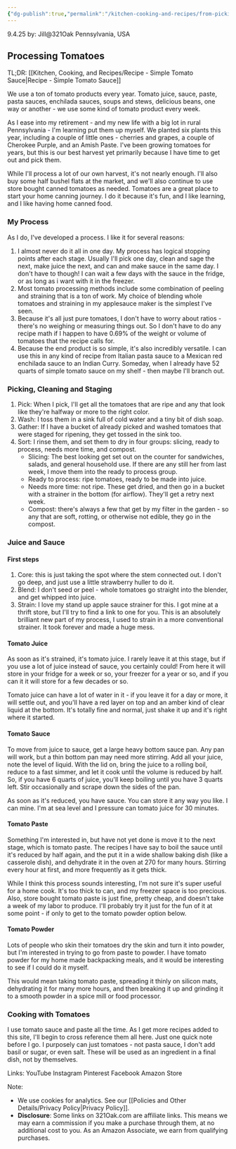 ```yaml
---
{"dg-publish":true,"permalink":"/kitchen-cooking-and-recipes/from-picking-to-powder-processing-tomatoes/","noteIcon":""}
---
```



9.4.25
by: Jill@321Oak
Pennsylvania, USA
## Processing Tomatoes

TL;DR: [[Kitchen, Cooking, and Recipes/Recipe - Simple Tomato Sauce\|Recipe - Simple Tomato Sauce]]

We use a ton of tomato products every year. Tomato juice, sauce, paste, pasta sauces, enchilada sauces, soups and stews, delicious beans, one way or another - we use some kind of tomato product every week. 

As I ease into my retirement - and my new life with a big lot in rural Pennsylvania - I'm learning put them up myself. We planted six plants this year, including a couple of little ones - cherries and grapes, a couple of Cherokee Purple, and an Amish Paste. I've been growing tomatoes for years, but this is our best harvest yet primarily because I have time to get out and pick them. 

While I'll process a lot of our own harvest, it's not nearly enough. I'll also buy some half bushel flats at the market, and we'll also continue to use store bought canned tomatoes as needed. Tomatoes are a great place to start your home canning journey. I do it because it's fun, and I like learning, and I like having home canned food.

### My Process
As I do, I've developed a process. I like it for several reasons: 
1) I almost never do it all in one day. My process has logical stopping points after each stage. Usually I'll pick one day, clean and sage the next, make juice the next, and can and make sauce in the same day. I don't have to though! I can wait a few days with the sauce in the fridge, or as long as i want with it in the freezer.
2) Most tomato processing methods include some combination of peeling and straining that is a ton of work. My choice of blending whole tomatoes and straining in my applesauce maker is the simplest I've seen.
3) Because it's all just pure tomatoes, I don't have to worry about ratios - there's no weighing or measuring things out. So I don't have to do any recipe math if I happen to have 0.69% of the weight or volume of tomatoes that the recipe calls for.
4) Because the end product is so simple, it's also incredibly versatile. I can use this in any kind of recipe from Italian pasta sauce to a Mexican red enchilada sauce to an Indian Curry. Someday, when I already have 52 quarts of simple tomato sauce on my shelf - then maybe I'll branch out. 

### Picking, Cleaning and Staging

1. Pick: When I pick, I'll get all the tomatoes that are ripe and any that look like they're halfway or more to the right color. 
2. Wash: I toss them in a sink full of cold water and a tiny bit of dish soap.
3. Gather: If I have a bucket of already picked and washed tomatoes that were staged for ripening, they get tossed in the sink too.
4. Sort: I rinse them, and set them to dry in four groups: slicing, ready to process, needs more time, and compost. 
	- Slicing: The best looking get set out on the counter for sandwiches, salads, and general household use. If there are any still her from last week, I move them into the ready to process group. 
	- Ready to process: ripe tomatoes, ready to be made into juice.
	- Needs more time: not ripe. These get dried, and then go in a bucket with a strainer in the bottom (for airflow). They'll get a retry next week.
	- Compost: there's always a few that get by my filter in the garden - so any that are soft, rotting, or otherwise not edible, they go in the compost.

### Juice and Sauce
#### First steps
1. Core: this is just taking the spot where the stem connected out. I don't go deep, and just use a little strawberry huller to do it.
2. Blend: I don't seed or peel - whole tomatoes go straight into the blender, and get whipped into juice.
3. Strain: I love my stand up apple sauce strainer for this. I got mine at a thrift store, but I'll try to find a link to one for you. This is an absolutely brilliant new part of my process, I used to strain in a more conventional strainer. It took forever and made a huge mess.

#### Tomato Juice
As soon as it's strained, it's tomato juice. I rarely leave it at this stage, but if you use a lot of juice instead of sauce, you certainly could! From here it will store in your fridge for a week or so, your freezer for a year or so, and if you can it it will store for a few decades or so.

Tomato juice can have a lot of water in it - if you leave it for a day or more, it will settle out, and you'll have a red layer on top and an amber kind of clear liquid at the bottom. It's totally fine and normal, just shake it up and it's right where it started.

#### Tomato Sauce
To move from juice to sauce, get a large heavy bottom sauce pan. Any pan will work, but a thin bottom pan may need more stirring. Add all your juice, note the level of liquid. With the lid on, bring the juice to a rolling boil, reduce to a fast simmer, and let it cook until the volume is reduced by half. So, if you have 6 quarts of juice, you'll keep boiling until you have 3 quarts left. Stir occasionally and scrape down the sides of the pan. 

As soon as it's reduced, you have sauce. You can store it any way you like. I can mine. I'm at sea level and I pressure can tomato juice for 30 minutes.

#### Tomato Paste
Something I'm interested in, but have not yet done is move it to the next stage, which is tomato paste. The recipes I have say to boil the sauce until it's reduced by half again, and the put it in a wide shallow baking dish (like a casserole dish), and dehydrate it in the oven at 270 for many hours. Stirring every hour at first, and more frequently as it gets thick.

While I think this process sounds interesting, I'm not sure it's super useful for a home cook. It's too thick to can, and my freezer space is too precious. Also, store bought tomato paste is just fine, pretty cheap, and doesn't take a week of my labor to produce. I'll probably try it just for the fun of it at some point - if only to get to the tomato powder option below.

#### Tomato Powder
Lots of people who skin their tomatoes dry the skin and turn it into powder, but I'm interested in trying to go from paste to powder. I have tomato powder for my home made backpacking meals, and it would be interesting to see if I could do it myself. 

This would mean taking tomato paste, spreading it thinly on silicon mats, dehydrating it for many more hours, and then breaking it up and grinding it to a smooth powder in a spice mill or food processor.

### Cooking with Tomatoes
I use tomato sauce and paste all the time. As I get more recipes added to this site, I'll begin to cross reference them all here. Just one quick note before I go. I purposely can just tomatoes - not pasta sauce, I don't add basil or sugar, or even salt. These will be used as an ingredient in a final dish, not by themselves.

Links:
YouTube
Instagram
Pinterest
Facebook
Amazon Store

Note:
- We use cookies for analytics. See our [[Policies and Other Details/Privacy Policy\|Privacy Policy]].
- **Disclosure**: Some links on 321Oak.com are affiliate links. This means we may earn a commission if you make a purchase through them, at no additional cost to you. As an Amazon Associate, we earn from qualifying purchases.

